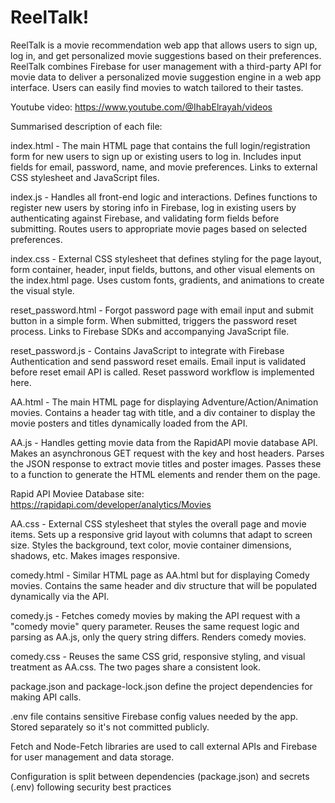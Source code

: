 # ReelTalk!

ReelTalk is a movie recommendation web app that allows users to sign up, log in, and get personalized movie suggestions based on their preferences. ReelTalk combines Firebase for user management with a third-party API for movie data to deliver a personalized movie suggestion engine in a web app interface. Users can easily find movies to watch tailored to their tastes.

Youtube video: https://www.youtube.com/@IhabElrayah/videos


Summarised description of each file:

index.html - The main HTML page that contains the full login/registration form for new users to sign up or existing users to log in. Includes input fields for email, password, name, and movie preferences. Links to external CSS stylesheet and JavaScript files. 

index.js - Handles all front-end logic and interactions. Defines functions to register new users by storing info in Firebase, log in existing users by authenticating against Firebase, and validating form fields before submitting. Routes users to appropriate movie pages based on selected preferences. 

index.css - External CSS stylesheet that defines styling for the page layout, form container, header, input fields, buttons, and other visual elements on the index.html page. Uses custom fonts, gradients, and animations to create the visual style. 

reset_password.html - Forgot password page with email input and submit button in a simple form. When submitted, triggers the password reset process. Links to Firebase SDKs and accompanying JavaScript file. 

reset_password.js - Contains JavaScript to integrate with Firebase Authentication and send password reset emails. Email input is validated before reset email API is called. Reset password workflow is implemented here.

AA.html - The main HTML page for displaying Adventure/Action/Animation movies. Contains a header tag with title, and a div container to display the movie posters and titles dynamically loaded from the API. 

AA.js - Handles getting movie data from the RapidAPI movie database API. Makes an asynchronous GET request with the key and host headers. Parses the JSON response to extract movie titles and poster images. Passes these to a function to generate the HTML elements and render them on the page. 

Rapid API Moviee Database site: https://rapidapi.com/developer/analytics/Movies

AA.css - External CSS stylesheet that styles the overall page and movie items. Sets up a responsive grid layout with columns that adapt to screen size. Styles the background, text color, movie container dimensions, shadows, etc. Makes images responsive. 

comedy.html - Similar HTML page as AA.html but for displaying Comedy movies. Contains the same header and div structure that will be populated dynamically via the API. 

comedy.js - Fetches comedy movies by making the API request with a "comedy movie" query parameter. Reuses the same request logic and parsing as AA.js, only the query string differs. Renders comedy movies. 

comedy.css - Reuses the same CSS grid, responsive styling, and visual treatment as AA.css. The two pages share a consistent look.

package.json and package-lock.json define the project dependencies for making API calls. 

.env file contains sensitive Firebase config values needed by the app. Stored separately so it's not committed publicly. 

Fetch and Node-Fetch libraries are used to call external APIs and Firebase for user management and data storage. 

Configuration is split between dependencies (package.json) and secrets (.env) following security best practices
